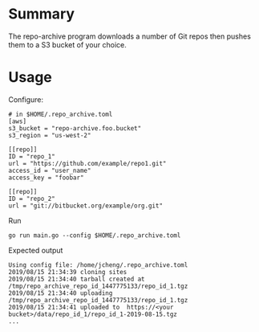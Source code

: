 # Summary

The repo-archive program downloads a number of Git repos then pushes them to a S3 bucket of your choice.

# Usage

Configure:
```
# in $HOME/.repo_archive.toml
[aws]
s3_bucket = "repo-archive.foo.bucket"
s3_region = "us-west-2"

[[repo]]
ID = "repo_1"
url = "https://github.com/example/repo1.git"
access_id = "user_name"
access_key = "foobar"

[[repo]]
ID = "repo_2"
url = "git://bitbucket.org/example/org.git"
```

Run
```
go run main.go --config $HOME/.repo_archive.toml
```

Expected output
```
Using config file: /home/jcheng/.repo_archive.toml
2019/08/15 21:34:39 cloning sites
2019/08/15 21:34:40 tarball created at /tmp/repo_archive_repo_id_1447775133/repo_id_1.tgz
2019/08/15 21:34:40 uploading /tmp/repo_archive_repo_id_1447775133/repo_id_1.tgz
2019/08/15 21:34:41 uploaded to  https://<your bucket>/data/repo_id_1/repo_id_1-2019-08-15.tgz
...
```
